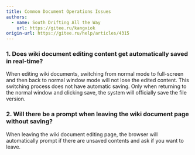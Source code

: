 ```yaml
---
title: Common Document Operations Issues
authors:
  - name: South Drifting All the Way
    url: https://gitee.ru/kangxiok
origin-url: https://gitee.ru/help/articles/4315
---
```


### 1. Does wiki document editing content get automatically saved in real-time?

When editing wiki documents, switching from normal mode to full-screen and then back to normal window mode will not lose the edited content. This switching process does not have automatic saving. Only when returning to the normal window and clicking save, the system will officially save the file version.

### 2. Will there be a prompt when leaving the wiki document page without saving?

When leaving the wiki document editing page, the browser will automatically prompt if there are unsaved contents and ask if you want to leave.